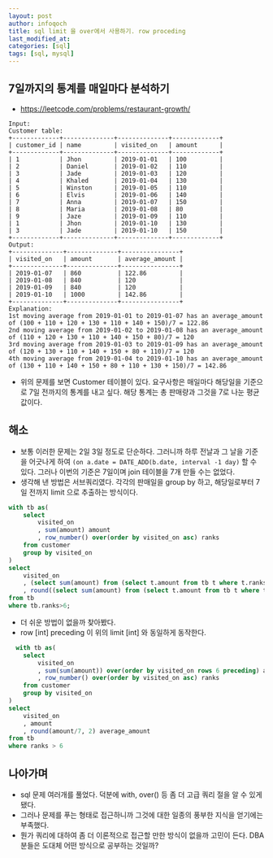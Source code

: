 ```yaml
---
layout: post
author: infoqoch
title: sql limit 을 over에서 사용하기. row proceding
last_modified_at: 
categories: [sql]
tags: [sql, mysql]
---
```


## 7일까지의 통계를 매일마다 분석하기
- https://leetcode.com/problems/restaurant-growth/

```text
Input: 
Customer table:
+-------------+--------------+--------------+-------------+
| customer_id | name         | visited_on   | amount      |
+-------------+--------------+--------------+-------------+
| 1           | Jhon         | 2019-01-01   | 100         |
| 2           | Daniel       | 2019-01-02   | 110         |
| 3           | Jade         | 2019-01-03   | 120         |
| 4           | Khaled       | 2019-01-04   | 130         |
| 5           | Winston      | 2019-01-05   | 110         | 
| 6           | Elvis        | 2019-01-06   | 140         | 
| 7           | Anna         | 2019-01-07   | 150         |
| 8           | Maria        | 2019-01-08   | 80          |
| 9           | Jaze         | 2019-01-09   | 110         | 
| 1           | Jhon         | 2019-01-10   | 130         | 
| 3           | Jade         | 2019-01-10   | 150         | 
+-------------+--------------+--------------+-------------+
Output: 
+--------------+--------------+----------------+
| visited_on   | amount       | average_amount |
+--------------+--------------+----------------+
| 2019-01-07   | 860          | 122.86         |
| 2019-01-08   | 840          | 120            |
| 2019-01-09   | 840          | 120            |
| 2019-01-10   | 1000         | 142.86         |
+--------------+--------------+----------------+
Explanation: 
1st moving average from 2019-01-01 to 2019-01-07 has an average_amount of (100 + 110 + 120 + 130 + 110 + 140 + 150)/7 = 122.86
2nd moving average from 2019-01-02 to 2019-01-08 has an average_amount of (110 + 120 + 130 + 110 + 140 + 150 + 80)/7 = 120
3rd moving average from 2019-01-03 to 2019-01-09 has an average_amount of (120 + 130 + 110 + 140 + 150 + 80 + 110)/7 = 120
4th moving average from 2019-01-04 to 2019-01-10 has an average_amount of (130 + 110 + 140 + 150 + 80 + 110 + 130 + 150)/7 = 142.86
```

- 위의 문제를 보면 Customer 테이블이 있다. 요구사항은 매일마다 해당일을 기준으로 7일 전까지의 통계를 내고 싶다. 해당 통계는 총 판매량과 그것을 7로 나눈 평균값이다. 

## 해소
- 보통 이러한 문제는 2일 3일 정도로 단순하다. 그러니까 하루 전날과 그 날을 기준을 어긋나게 하여 `(on a.date = DATE_ADD(b.date, interval -1 day)` 할 수 있다. 그러나 이번의 기준은 7일이며 join 테이블을 7개 만들 수는 없었다. 
- 생각해 낸 방법은 서브쿼리였다. 각각의 판매일을 group by 하고, 해당일로부터 7일 전까지 limit 으로 추출하는 방식이다.

```sql
with tb as(
    select 
        visited_on
        , sum(amount) amount
        , row_number() over(order by visited_on asc) ranks
    from customer 
    group by visited_on
)
select
    visited_on
    , (select sum(amount) from (select t.amount from tb t where t.ranks <= tb.ranks order by t.ranks desc limit 7) tt) amount
    , round((select sum(amount) from (select t.amount from tb t where t.ranks <= tb.ranks order by t.ranks desc limit 7) tt) / 7, 2) average_amount
from tb
where tb.ranks>6;
```
- 더 쉬운 방법이 없을까 찾아봤다. 
- row [int] preceding 이 위의 limit [int] 와 동일하게 동작한다. 
  
```sql
  with tb as(
    select 
        visited_on
        , sum(sum(amount)) over(order by visited_on rows 6 preceding) amount
        , row_number() over(order by visited_on asc) ranks
    from customer 
    group by visited_on
)
select 
    visited_on
    , amount
    , round(amount/7, 2) average_amount
from tb
where ranks > 6
```

## 나아가며
- sql 문제 여러개를 풀었다. 덕분에 with, over() 등 좀 더 고급 쿼리 절을 알 수 있게 됐다.
- 그러나 문제를 푸는 형태로 접근하니까 그것에 대한 일종의 풍부한 지식을 얻기에는 부족했다. 
- 뭔가 쿼리에 대하여 좀 더 이론적으로 접근할 만한 방식이 없을까 고민이 든다. DBA분들은 도대체 어떤 방식으로 공부하는 것일까?